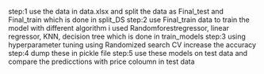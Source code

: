 step:1 use the data in data.xlsx and split the data as Final_test and Final_train which is done in split_DS
step:2 use Final_train data to train the model with different algorithm i used Randomforestregressor, linear regressor, KNN, decision tree
       which is done in train_models
step:3 using hyperparameter tuning using Randomized search CV increase the accuracy 
step:4 dump these in pickle file 
step:5 use these models on test data and compare the predicctions with price coloumn in test data
